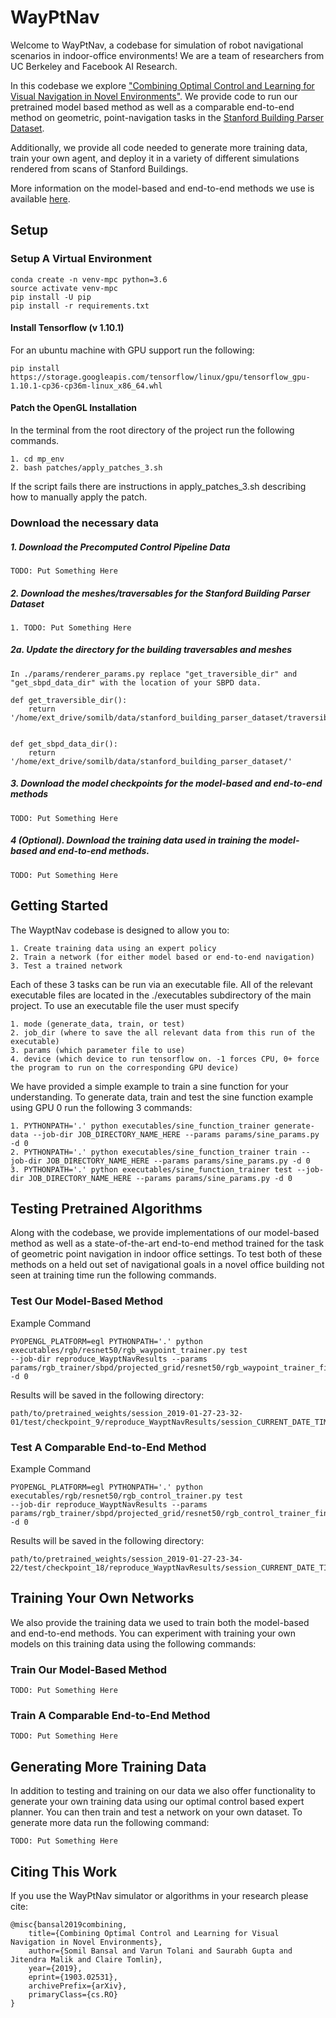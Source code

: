 WayPtNav
==========
Welcome to WayPtNav, a codebase for simulation of robot navigational scenarios in indoor-office environments! We are a team of researchers from UC Berkeley and Facebook AI Research.

In this codebase we explore ["Combining Optimal Control and Learning for Visual Navigation in Novel Environments"](https://vtolani95.github.io/WayPtNav/). We provide code to run our pretrained model based method as well as a comparable end-to-end method on geometric, point-navigation tasks in the [Stanford Building Parser Dataset](http://buildingparser.stanford.edu/dataset.html).

Additionally, we provide all code needed to generate more training data, train your own agent, and deploy it in a variety of different simulations rendered from scans of Stanford Buildings.

More information on the model-based and end-to-end methods we use is available [here](https://vtolani95.github.io/WayPtNav/).


## Setup
### Setup A Virtual Environment
```
conda create -n venv-mpc python=3.6
source activate venv-mpc
pip install -U pip
pip install -r requirements.txt
```

#### Install Tensorflow (v 1.10.1)
For an ubuntu machine with GPU support run the following:
```
pip install https://storage.googleapis.com/tensorflow/linux/gpu/tensorflow_gpu-1.10.1-cp36-cp36m-linux_x86_64.whl
```

#### Patch the OpenGL Installation
In the terminal from the root directory of the project run the following commands.
```
1. cd mp_env
2. bash patches/apply_patches_3.sh
```
If the script fails there are instructions in apply_patches_3.sh describing how to manually apply the patch.

### Download the necessary data
##### 1. Download the Precomputed Control Pipeline Data
```
TODO: Put Something Here
```
##### 2. Download the meshes/traversables for the Stanford Building Parser Dataset
```
1. TODO: Put Something Here
```
##### 2a. Update the directory for the building traversables and meshes
```
In ./params/renderer_params.py replace "get_traversible_dir" and "get_sbpd_data_dir" with the location of your SBPD data.

def get_traversible_dir():
    return '/home/ext_drive/somilb/data/stanford_building_parser_dataset/traversibles'


def get_sbpd_data_dir():
    return '/home/ext_drive/somilb/data/stanford_building_parser_dataset/'
```
    
##### 3. Download the model checkpoints for the model-based and end-to-end methods
```
TODO: Put Something Here
```
##### 4 (Optional). Download the training data used in training the model-based and end-to-end methods.
```
TODO: Put Something Here
```

## Getting Started

The WayptNav codebase is designed to allow you to:

	1. Create training data using an expert policy
	2. Train a network (for either model based or end-to-end navigation)  
	3. Test a trained network

Each of these 3 tasks can be run via an executable file. All of the relevant executable files are located in the ./executables subdirectory of the main project. To use an executable file the user must specify
```
1. mode (generate_data, train, or test)
2. job_dir (where to save the all relevant data from this run of the executable)
3. params (which parameter file to use)
4. device (which device to run tensorflow on. -1 forces CPU, 0+ force the program to run on the corresponding GPU device)
```
We have provided a simple example to train a sine function for your understanding. To generate data, train and test the sine function example using GPU 0 run the following 3 commands:
```
1. PYTHONPATH='.' python executables/sine_function_trainer generate-data --job-dir JOB_DIRECTORY_NAME_HERE --params params/sine_params.py -d 0
2. PYTHONPATH='.' python executables/sine_function_trainer train --job-dir JOB_DIRECTORY_NAME_HERE --params params/sine_params.py -d 0
3. PYTHONPATH='.' python executables/sine_function_trainer test --job-dir JOB_DIRECTORY_NAME_HERE --params params/sine_params.py -d 0
```

## Testing Pretrained Algorithms

Along with the codebase, we provide implementations of our model-based method as well as a state-of-the-art end-to-end method trained for the task of geometric point navigation in indoor office settings. To test both of these methods on a held out set of navigational goals in a novel office building not seen at training time run the following commands.

### Test Our Model-Based Method
Example Command
```
PYOPENGL_PLATFORM=egl PYTHONPATH='.' python executables/rgb/resnet50/rgb_waypoint_trainer.py test
--job-dir reproduce_WayptNavResults --params params/rgb_trainer/sbpd/projected_grid/resnet50/rgb_waypoint_trainer_finetune_params.py -d 0
```
Results will be saved in the following directory:

```
path/to/pretrained_weights/session_2019-01-27-23-32-01/test/checkpoint_9/reproduce_WayptNavResults/session_CURRENT_DATE_TIME/rgb_resnet50_nn_waypoint_simulator
```

### Test A Comparable End-to-End Method
Example Command
```
PYOPENGL_PLATFORM=egl PYTHONPATH='.' python executables/rgb/resnet50/rgb_control_trainer.py test
--job-dir reproduce_WayptNavResults --params
params/rgb_trainer/sbpd/projected_grid/resnet50/rgb_control_trainer_finetune_params.py -d 0
```
Results will be saved in the following directory:
```
path/to/pretrained_weights/session_2019-01-27-23-34-22/test/checkpoint_18/reproduce_WayptNavResults/session_CURRENT_DATE_TIME/rgb_resnet50_nn_control_simulator
```
## Training Your Own Networks
We also provide the training data we used to train both the model-based and end-to-end methods. You can experiment with training your own models on this training data using the following commands:
### Train Our Model-Based Method
```
TODO: Put Something Here
```
### Train A Comparable End-to-End Method
```
TODO: Put Something Here
```

## Generating More Training Data
In addition to testing and training on our data we also offer functionality to generate your own training data using our optimal control based expert planner. You can then train and test a network on your own dataset. To generate more data run the following command:
```
TODO: Put Something Here
```
## Citing This Work
If you use the WayPtNav simulator or algorithms in your research please cite:
```
@misc{bansal2019combining,
    title={Combining Optimal Control and Learning for Visual Navigation in Novel Environments},
    author={Somil Bansal and Varun Tolani and Saurabh Gupta and Jitendra Malik and Claire Tomlin},
    year={2019},
    eprint={1903.02531},
    archivePrefix={arXiv},
    primaryClass={cs.RO}
}
```
